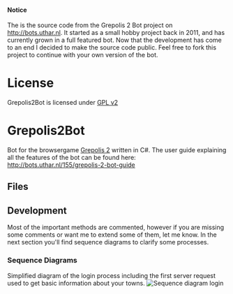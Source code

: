 #### Notice
The is the source code from the Grepolis 2 Bot project on http://bots.uthar.nl.
It started as a small hobby project back in 2011, and has currently grown in a full featured bot. Now that the development has come to an end I decided to make the source code public. Feel free to fork this project to continue with your own version of the bot.

# License
Grepolis2Bot is licensed under [GPL v2](https://github.com/josdemmers/Grepolis2Bot/blob/master/README.md)

# Grepolis2Bot
Bot for the browsergame [Grepolis 2](http://en.grepolis.com/) written in C#. The user guide explaining all the features of the bot can be found here:
http://bots.uthar.nl/155/grepolis-2-bot-guide

## Files


## Development
Most of the important methods are commented, however if you are missing some comments or want me to extend some of them, let me know. In the next section you'll find sequence diagrams to clarify some processes.

### Sequence Diagrams
Simplified diagram of the login process including the first server request used to get basic information about your towns.
![Sequence diagram login](http://i58.tinypic.com/1zml64p.png)





